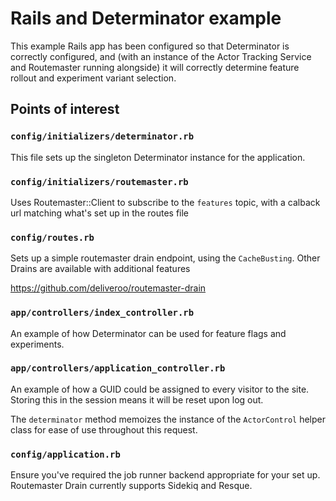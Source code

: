 # Rails and Determinator example

This example Rails app has been configured so that Determinator is correctly configured, and (with an instance of the Actor Tracking Service and Routemaster running alongside) it will correctly determine feature rollout and experiment variant selection.

## Points of interest

### `config/initializers/determinator.rb`

This file sets up the singleton Determinator instance for the application.

### `config/initializers/routemaster.rb`

Uses Routemaster::Client to subscribe to the `features` topic, with a calback url matching what's set up in the routes file

### `config/routes.rb`

Sets up a simple routemaster drain endpoint, using the `CacheBusting`. Other Drains are available with additional features

https://github.com/deliveroo/routemaster-drain

### `app/controllers/index_controller.rb`

An example of how Determinator can be used for feature flags and experiments.

### `app/controllers/application_controller.rb`

An example of how a GUID could be assigned to every visitor to the site. Storing this in the session means it will be reset upon log out.

The `determinator` method memoizes the instance of the `ActorControl` helper class for ease of use throughout this request.

### `config/application.rb`

Ensure you've required the job runner backend appropriate for your set up. Routemaster Drain currently supports Sidekiq and Resque.
